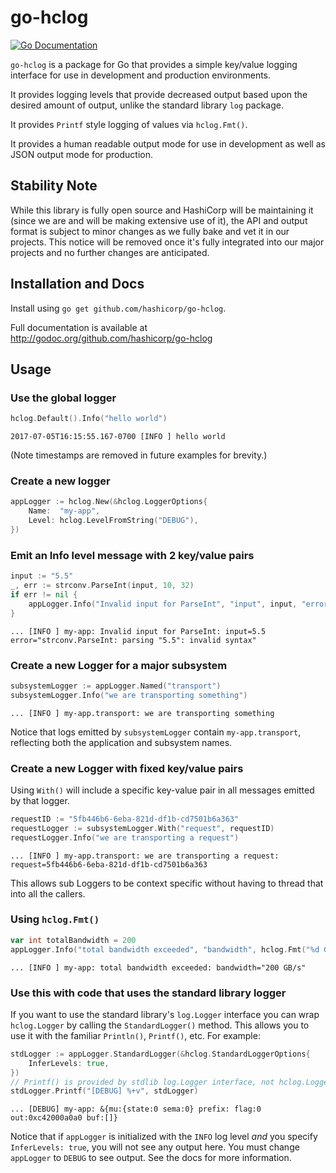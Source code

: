 # go-hclog

[![Go Documentation](http://img.shields.io/badge/go-documentation-blue.svg?style=flat-square)][godocs]

[godocs]: https://godoc.org/github.com/hashicorp/go-hclog

`go-hclog` is a package for Go that provides a simple key/value logging
interface for use in development and production environments.

It provides logging levels that provide decreased output based upon the
desired amount of output, unlike the standard library `log` package.

It provides `Printf` style logging of values via `hclog.Fmt()`.

It provides a human readable output mode for use in development as well as
JSON output mode for production.

## Stability Note

While this library is fully open source and HashiCorp will be maintaining it
(since we are and will be making extensive use of it), the API and output
format is subject to minor changes as we fully bake and vet it in our projects.
This notice will be removed once it's fully integrated into our major projects
and no further changes are anticipated.

## Installation and Docs

Install using `go get github.com/hashicorp/go-hclog`.

Full documentation is available at
http://godoc.org/github.com/hashicorp/go-hclog

## Usage

### Use the global logger

```go
hclog.Default().Info("hello world")
```

```text
2017-07-05T16:15:55.167-0700 [INFO ] hello world
```

(Note timestamps are removed in future examples for brevity.)

### Create a new logger

```go
appLogger := hclog.New(&hclog.LoggerOptions{
	Name:  "my-app",
	Level: hclog.LevelFromString("DEBUG"),
})
```

### Emit an Info level message with 2 key/value pairs

```go
input := "5.5"
_, err := strconv.ParseInt(input, 10, 32)
if err != nil {
	appLogger.Info("Invalid input for ParseInt", "input", input, "error", err)
}
```

```text
... [INFO ] my-app: Invalid input for ParseInt: input=5.5 error="strconv.ParseInt: parsing "5.5": invalid syntax"
```

### Create a new Logger for a major subsystem

```go
subsystemLogger := appLogger.Named("transport")
subsystemLogger.Info("we are transporting something")
```

```text
... [INFO ] my-app.transport: we are transporting something
```

Notice that logs emitted by `subsystemLogger` contain `my-app.transport`,
reflecting both the application and subsystem names.

### Create a new Logger with fixed key/value pairs

Using `With()` will include a specific key-value pair in all messages emitted
by that logger.

```go
requestID := "5fb446b6-6eba-821d-df1b-cd7501b6a363"
requestLogger := subsystemLogger.With("request", requestID)
requestLogger.Info("we are transporting a request")
```

```text
... [INFO ] my-app.transport: we are transporting a request: request=5fb446b6-6eba-821d-df1b-cd7501b6a363
```

This allows sub Loggers to be context specific without having to thread that
into all the callers.

### Using `hclog.Fmt()`

```go
var int totalBandwidth = 200
appLogger.Info("total bandwidth exceeded", "bandwidth", hclog.Fmt("%d GB/s", totalBandwidth))
```

```text
... [INFO ] my-app: total bandwidth exceeded: bandwidth="200 GB/s"
```

### Use this with code that uses the standard library logger

If you want to use the standard library's `log.Logger` interface you can wrap
`hclog.Logger` by calling the `StandardLogger()` method. This allows you to use
it with the familiar `Println()`, `Printf()`, etc. For example:

```go
stdLogger := appLogger.StandardLogger(&hclog.StandardLoggerOptions{
	InferLevels: true,
})
// Printf() is provided by stdlib log.Logger interface, not hclog.Logger
stdLogger.Printf("[DEBUG] %+v", stdLogger)
```

```text
... [DEBUG] my-app: &{mu:{state:0 sema:0} prefix: flag:0 out:0xc42000a0a0 buf:[]}
```

Notice that if `appLogger` is initialized with the `INFO` log level _and_ you
specify `InferLevels: true`, you will not see any output here. You must change
`appLogger` to `DEBUG` to see output. See the docs for more information.

